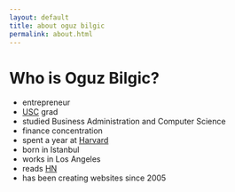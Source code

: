 ```yaml
---
layout: default
title: about oguz bilgic
permalink: about.html
---
```


# Who is Oguz Bilgic?

* entrepreneur
* [USC](http://usc.edu) grad
* studied Business Administration and Computer Science
* finance concentration
* spent a year at [Harvard](http://harvard.edu)
* born in Istanbul
* works in Los Angeles
* reads [HN](http://news.ycombinator.com)
* has been creating websites since 2005
